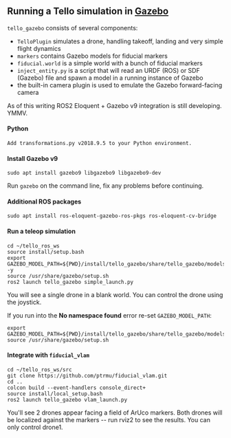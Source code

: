 ## Running a Tello simulation in [Gazebo](http://gazebosim.org/)

`tello_gazebo` consists of several components:

- `TelloPlugin` simulates a drone, handling takeoff, landing and very simple flight dynamics
- `markers` contains Gazebo models for fiducial markers
- `fiducial.world` is a simple world with a bunch of fiducial markers
- `inject_entity.py` is a script that will read an URDF (ROS) or SDF (Gazebo) file and spawn a model in a running instance of Gazebo
- the built-in camera plugin is used to emulate the Gazebo forward-facing camera

As of this writing ROS2 Eloquent + Gazebo v9 integration is still developing. YMMV.

#### Python

    Add transformations.py v2018.9.5 to your Python environment.

#### Install Gazebo v9

    sudo apt install gazebo9 libgazebo9 libgazebo9-dev

Run `gazebo` on the command line, fix any problems before continuing.

#### Additional ROS packages

    sudo apt install ros-eloquent-gazebo-ros-pkgs ros-eloquent-cv-bridge

#### Run a teleop simulation

    cd ~/tello_ros_ws
    source install/setup.bash
    export GAZEBO_MODEL_PATH=${PWD}/install/tello_gazebo/share/tello_gazebo/models -y
    source /usr/share/gazebo/setup.sh
    ros2 launch tello_gazebo simple_launch.py

You will see a single drone in a blank world.
You can control the drone using the joystick.

If you run into the **No namespace found** error re-set `GAZEBO_MODEL_PATH`:

    export GAZEBO_MODEL_PATH=${PWD}/install/tello_gazebo/share/tello_gazebo/models
    source /usr/share/gazebo/setup.sh

#### Integrate with `fiducial_vlam`

    cd ~/tello_ros_ws/src
    git clone https://github.com/ptrmu/fiducial_vlam.git
    cd ..
    colcon build --event-handlers console_direct+
    source install/local_setup.bash
    ros2 launch tello_gazebo vlam_launch.py

You'll see 2 drones appear facing a field of ArUco markers.
Both drones will be localized against the markers -- run rviz2 to see the results.
You can only control drone1.
